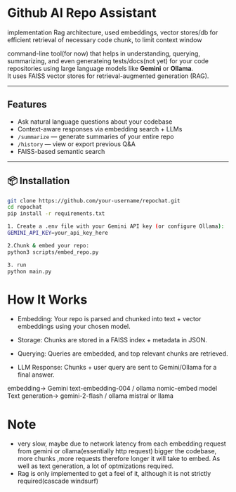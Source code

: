 # Github AI Repo Assistant
implementation Rag architecture, used embeddings, vector stores/db for efficient retrieval of necessary code chunk, to limit context window

command-line tool(for now) that helps in understanding, querying, summarizing, and even generateing tests/docs(not yet) for your code repositories using large language models like **Gemini** or **Ollama**.  
It uses FAISS vector stores for retrieval-augmented generation (RAG).

---

## Features

- Ask natural language questions about your codebase
- Context-aware responses via embedding search + LLMs
- `/summarize` — generate summaries of your entire repo
- `/history` — view or export previous Q&A
- FAISS-based semantic search

---

## 📦 Installation

```bash (python env recommended)
git clone https://github.com/your-username/repochat.git
cd repochat
pip install -r requirements.txt

1. Create a .env file with your Gemini API key (or configure Ollama):
GEMINI_API_KEY=your_api_key_here

2.Chunk & embed your repo:
python3 scripts/embed_repo.py

3. run
python main.py

```

# How It Works

- Embedding: Your repo is parsed and chunked into text + vector embeddings using your chosen model.

- Storage: Chunks are stored in a FAISS index + metadata in JSON.

- Querying: Queries are embedded, and top relevant chunks are retrieved.

- LLM Response: Chunks + user query are sent to Gemini/Ollama for a final answer.


embedding-> Gemini text-embedding-004 / ollama nomic-embed model
Text generation-> gemini-2-flash / ollama mistral or llama


# Note
- very slow, maybe due to network latency from each embedding request from gemini or ollama(essentially http request) bigger the codebase, more chunks ,more requests  therefore longer it will take to embed. As well as text generation, a lot of optmizations required.
- Rag is only implemented to get a feel of it, although it is not strictly required(cascade windsurf)
